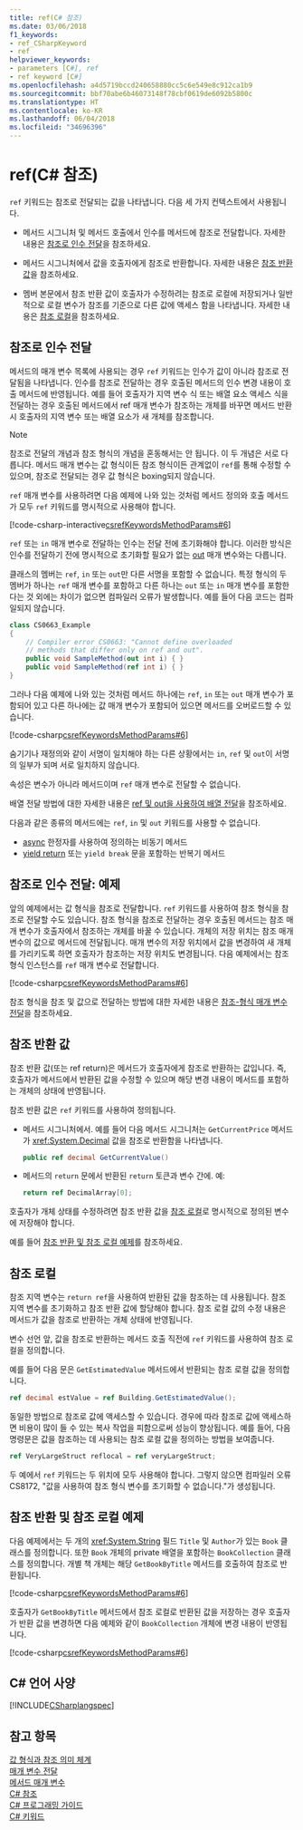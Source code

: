 ```yaml
---
title: ref(C# 참조)
ms.date: 03/06/2018
f1_keywords:
- ref_CSharpKeyword
- ref
helpviewer_keywords:
- parameters [C#], ref
- ref keyword [C#]
ms.openlocfilehash: a4d5719bccd240658880cc5c6e549e8c912ca1b9
ms.sourcegitcommit: bbf70abe6b46073148f78cbf0619de6092b5800c
ms.translationtype: HT
ms.contentlocale: ko-KR
ms.lasthandoff: 06/04/2018
ms.locfileid: "34696396"
---
```

# <a name="ref-c-reference"></a>ref(C# 참조)

`ref` 키워드는 참조로 전달되는 값을 나타냅니다. 다음 세 가지 컨텍스트에서 사용됩니다. 

- 메서드 시그니처 및 메서드 호출에서 인수를 메서드에 참조로 전달합니다. 자세한 내용은 [참조로 인수 전달](#passing-an-argument-by-reference)을 참조하세요.

- 메서드 시그니처에서 값을 호출자에게 참조로 반환합니다. 자세한 내용은 [참조 반환 값](#reference-return-values)을 참조하세요.

- 멤버 본문에서 참조 반환 값이 호출자가 수정하려는 참조로 로컬에 저장되거나 일반적으로 로컬 변수가 참조를 기준으로 다른 값에 액세스 함을 나타냅니다. 자세한 내용은 [참조 로컬](#ref-locals)을 참조하세요.

## <a name="passing-an-argument-by-reference"></a>참조로 인수 전달

메서드의 매개 변수 목록에 사용되는 경우 `ref` 키워드는 인수가 값이 아니라 참조로 전달됨을 나타냅니다. 인수를 참조로 전달하는 경우 호출된 메서드의 인수 변경 내용이 호출 메서드에 반영됩니다. 예를 들어 호출자가 지역 변수 식 또는 배열 요소 액세스 식을 전달하는 경우 호출된 메서드에서 ref 매개 변수가 참조하는 개체를 바꾸면 메서드 반환 시 호출자의 지역 변수 또는 배열 요소가 새 개체를 참조합니다.

> [!NOTE]
>  참조로 전달의 개념과 참조 형식의 개념을 혼동해서는 안 됩니다. 이 두 개념은 서로 다릅니다. 메서드 매개 변수는 값 형식이든 참조 형식이든 관계없이 `ref`를 통해 수정할 수 있으며, 참조로 전달되는 경우 값 형식은 boxing되지 않습니다.  

`ref` 매개 변수를 사용하려면 다음 예제에 나와 있는 것처럼 메서드 정의와 호출 메서드가 모두 `ref` 키워드를 명시적으로 사용해야 합니다.  

[!code-csharp-interactive[csrefKeywordsMethodParams#6](../../../../samples/snippets/csharp/language-reference/keywords/in-ref-out-modifier/RefParameterModifier.cs#1)]

`ref` 또는 `in` 매개 변수로 전달하는 인수는 전달 전에 초기화해야 합니다. 이러한 방식은 인수를 전달하기 전에 명시적으로 초기화할 필요가 없는 [out](out-parameter-modifier.md) 매개 변수와는 다릅니다.

클래스의 멤버는 `ref`, `in` 또는 `out`만 다른 서명을 포함할 수 없습니다. 특정 형식의 두 멤버가 하나는 `ref` 매개 변수를 포함하고 다른 하나는 `out` 또는 `in` 매개 변수를 포함한다는 것 외에는 차이가 없으면 컴파일러 오류가 발생합니다. 예를 들어 다음 코드는 컴파일되지 않습니다.  

```csharp
class CS0663_Example
{
    // Compiler error CS0663: "Cannot define overloaded 
    // methods that differ only on ref and out".
    public void SampleMethod(out int i) { }
    public void SampleMethod(ref int i) { }
}
```
그러나 다음 예제에 나와 있는 것처럼 메서드 하나에는 `ref`, `in` 또는 `out` 매개 변수가 포함되어 있고 다른 하나에는 값 매개 변수가 포함되어 있으면 메서드를 오버로드할 수 있습니다.
  
[!code-csharp[csrefKeywordsMethodParams#6](../../../../samples/snippets/csharp/language-reference/keywords/in-ref-out-modifier/RefParameterModifier.cs#2)]
  
 숨기기나 재정의와 같이 서명이 일치해야 하는 다른 상황에서는 `in`, `ref` 및 `out`이 서명의 일부가 되며 서로 일치하지 않습니다.  
  
 속성은 변수가 아니라 메서드이며 `ref` 매개 변수로 전달할 수 없습니다.  
  
 배열 전달 방법에 대한 자세한 내용은 [ref 및 out을 사용하여 배열 전달](../../../csharp/programming-guide/arrays/passing-arrays-using-ref-and-out.md)을 참조하세요.  
  
 다음과 같은 종류의 메서드에는 `ref`, `in` 및 `out` 키워드를 사용할 수 없습니다.  
  
- [async](../../../csharp/language-reference/keywords/async.md) 한정자를 사용하여 정의하는 비동기 메서드  
- [yield return](../../../csharp/language-reference/keywords/yield.md) 또는 `yield break` 문을 포함하는 반복기 메서드  

## <a name="passing-an-argument-by-reference-an-example"></a>참조로 인수 전달: 예제

앞의 예제에서는 값 형식을 참조로 전달합니다. `ref` 키워드를 사용하여 참조 형식을 참조로 전달할 수도 있습니다. 참조 형식을 참조로 전달하는 경우 호출된 메서드는 참조 매개 변수가 호출자에서 참조하는 개체를 바꿀 수 있습니다. 개체의 저장 위치는 참조 매개 변수의 값으로 메서드에 전달됩니다. 매개 변수의 저장 위치에서 값을 변경하여 새 개체를 가리키도록 하면 호출자가 참조하는 저장 위치도 변경됩니다. 다음 예제에서는 참조 형식 인스턴스를 `ref` 매개 변수로 전달합니다.   
  
[!code-csharp[csrefKeywordsMethodParams#6](../../../../samples/snippets/csharp/language-reference/keywords/in-ref-out-modifier/RefParameterModifier.cs#3)]

참조 형식을 참조 및 값으로 전달하는 방법에 대한 자세한 내용은 [참조-형식 매개 변수 전달](../../../csharp/programming-guide/classes-and-structs/passing-reference-type-parameters.md)을 참조하세요.
  
## <a name="reference-return-values"></a>참조 반환 값

참조 반환 값(또는 ref return)은 메서드가 호출자에게 참조로 반환하는 값입니다. 즉, 호출자가 메서드에서 반환된 값을 수정할 수 있으며 해당 변경 내용이 메서드를 포함하는 개체의 상태에 반영됩니다. 

참조 반환 값은 `ref` 키워드를 사용하여 정의됩니다.

- 메서드 시그니처에서. 예를 들어 다음 메서드 시그니처는 `GetCurrentPrice` 메서드가 <xref:System.Decimal> 값을 참조로 반환함을 나타냅니다.

   ```csharp
   public ref decimal GetCurrentValue()
   ``` 
- 메서드의 `return` 문에서 반환된 `return` 토큰과 변수 간에. 예:
 
   ```csharp
   return ref DecimalArray[0];
   ``` 

호출자가 개체 상태를 수정하려면 참조 반환 값을 [참조 로컬](#ref-locals)로 명시적으로 정의된 변수에 저장해야 합니다. 

예를 들어 [참조 반환 및 참조 로컬 예제](#a-ref-returns-and-ref-locals-example)를 참조하세요.

## <a name="ref-locals"></a>참조 로컬

참조 지역 변수는 `return ref`을 사용하여 반환된 값을 참조하는 데 사용됩니다.  참조 지역 변수를 초기화하고 참조 반환 값에 할당해야 합니다. 참조 로컬 값의 수정 내용은 메서드가 값을 참조로 반환하는 개체 상태에 반영됩니다.

변수 선언 앞, 값을 참조로 반환하는 메서드 호출 직전에 `ref` 키워드를 사용하여 참조 로컬을 정의합니다. 

예를 들어 다음 문은 `GetEstimatedValue` 메서드에서 반환되는 참조 로컬 값을 정의합니다.

```csharp
ref decimal estValue = ref Building.GetEstimatedValue();
```

동일한 방법으로 참조로 값에 액세스할 수 있습니다. 경우에 따라 참조로 값에 액세스하면 비용이 많이 들 수 있는 복사 작업을 피함으로써 성능이 향상됩니다. 예를 들어, 다음 명령문은 값을 참조하는 데 사용되는 참조 로컬 값을 정의하는 방법을 보여줍니다.

```csharp
ref VeryLargeStruct reflocal = ref veryLargeStruct;
```

두 예에서 `ref` 키워드는 두 위치에 모두 사용해야 합니다. 그렇지 않으면 컴파일러 오류 CS8172, "값을 사용하여 참조 형식 변수를 초기화할 수 없습니다."가 생성됩니다. 
 
## <a name="a-ref-returns-and-ref-locals-example"></a>참조 반환 및 참조 로컬 예제

다음 예제에서는 두 개의 <xref:System.String> 필드 `Title` 및 `Author`가 있는 `Book` 클래스를 정의합니다. 또한 `Book` 개체의 private 배열을 포함하는 `BookCollection` 클래스를 정의합니다. 개별 책 개체는 해당 `GetBookByTitle` 메서드를 호출하여 참조로 반환됩니다.

[!code-csharp[csrefKeywordsMethodParams#6](../../../../samples/snippets/csharp/language-reference/keywords/in-ref-out-modifier/RefParameterModifier.cs#4)]

호출자가 `GetBookByTitle` 메서드에서 참조 로컬로 반환된 값을 저장하는 경우 호출자가 반환 값을 변경하면 다음 예제와 같이 `BookCollection` 개체에 변경 내용이 반영됩니다.

[!code-csharp[csrefKeywordsMethodParams#6](../../../../samples/snippets/csharp/language-reference/keywords/in-ref-out-modifier/RefParameterModifier.cs#5)]

## <a name="c-language-specification"></a>C# 언어 사양  
 [!INCLUDE[CSharplangspec](~/includes/csharplangspec-md.md)]  
  
## <a name="see-also"></a>참고 항목  
 [값 형식과 참조 의미 체계](../../reference-semantics-with-value-types.md)  
 [매개 변수 전달](../../programming-guide/classes-and-structs/passing-parameters.md)  
 [메서드 매개 변수](method-parameters.md)  
 [C# 참조](../index.md)  
 [C# 프로그래밍 가이드](../../programming-guide/index.md)  
 [C# 키워드](index.md)
